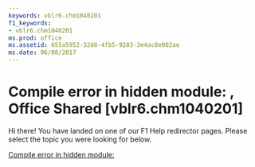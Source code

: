 ```yaml
---
keywords: vblr6.chm1040201
f1_keywords:
- vblr6.chm1040201
ms.prod: office
ms.assetid: 655a5952-3260-4fb5-9203-3e4ac8e002ae
ms.date: 06/08/2017
---
```



# Compile error in hidden module: <module name>, Office Shared [vblr6.chm1040201]

Hi there! You have landed on one of our F1 Help redirector pages. Please select the topic you were looking for below.

[Compile error in hidden module: <module name>](http://msdn.microsoft.com/library/14deea0e-46ae-bcbd-b1c4-2363c90365f9%28Office.15%29.aspx)

